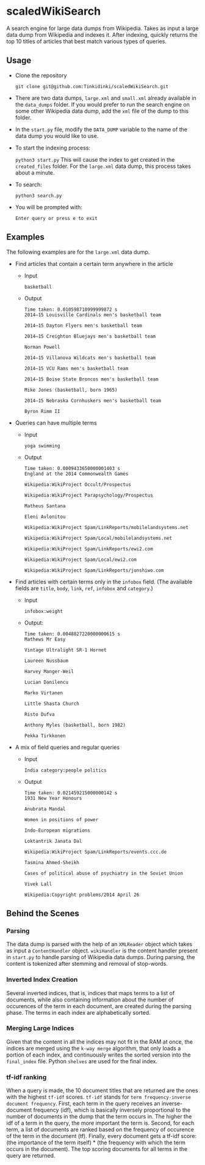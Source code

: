# scaledWikiSearch

A search engine for large data dumps from Wikipedia. Takes as input a large data dump from Wikipedia and indexes it. After indexing, quickly returns the top 10 titles of articles that best match various types of queries. 

## Usage

- Clone the repository

    ```git clone git@github.com:Tinkidinki/scaledWikiSearch.git```

- There are two data dumps, `large.xml` and `small.xml` already available in the `data_dumps` folder. If you would prefer to run the search engine on some other Wikipedia data dump, add the `xml` file of the dump to this folder. 

- In the `start.py` file, modify the `DATA_DUMP` variable to the name of the data dump you would like to use.

- To start the indexing process:

    ```python3 start.py```
    This will cause the index to get created in the `created_files` folder. For the `large.xml` data dump, this process takes about a minute.

- To search:

    ```python3 search.py```

- You will be prompted with:

    ```Enter query or press e to exit```


## Examples

The following examples are for the `large.xml` data dump.

- Find articles that contain a certain term anywhere in the article
    - Input
        ```
        basketball
        ```
    - Output

        ```
        Time taken: 0.010598710999999872 s
        2014–15 Louisville Cardinals men's basketball team
            
        2014–15 Dayton Flyers men's basketball team
            
        2014–15 Creighton Bluejays men's basketball team
            
        Norman Powell
            
        2014–15 Villanova Wildcats men's basketball team
            
        2014–15 VCU Rams men's basketball team
            
        2014–15 Boise State Broncos men's basketball team
            
        Mike Jones (basketball, born 1965)
            
        2014–15 Nebraska Cornhuskers men's basketball team
            
        Byron Rimm II
        ```

- Queries can have multiple terms 

    - Input
        ```
        yoga swimming
        ```

    - Output
        ```
        Time taken: 0.0009433650000001403 s
        England at the 2014 Commonwealth Games
            
        Wikipedia:WikiProject Occult/Prospectus
            
        Wikipedia:WikiProject Parapsychology/Prospectus
            
        Matheus Santana
            
        Eleni Avlonitou
            
        Wikipedia:WikiProject Spam/LinkReports/mobilelandsystems.net
            
        Wikipedia:WikiProject Spam/Local/mobilelandsystems.net
            
        Wikipedia:WikiProject Spam/LinkReports/ewi2.com
            
        Wikipedia:WikiProject Spam/Local/ewi2.com
            
        Wikipedia:WikiProject Spam/LinkReports/junshiwo.com
        ```

- Find articles with certain terms only in the `infobox` field. (The available fields are `title`, `body`, `link`, `ref`, `infobox` and `category`.) 
    - Input
        ```
        infobox:weight
        ```
    - Output:
        ```
        Time taken: 0.0048827220000000615 s
        Mathews Mr Easy
            
        Vintage Ultralight SR-1 Hornet
            
        Laureen Nussbaum
            
        Harvey Manger-Weil
            
        Lucian Danilencu
            
        Marko Virtanen
            
        Little Shasta Church
            
        Risto Dufva
            
        Anthony Myles (basketball, born 1982)
            
        Pekka Tirkkonen
        ```

- A mix of field queries and regular queries
    - Input
        ```
        India category:people politics
        ```
    - Output
        ```
        Time taken: 0.021459215000000142 s
        1931 New Year Honours
            
        Anubrata Mandal
            
        Women in positions of power
            
        Indo-European migrations
            
        Loktantrik Janata Dal
            
        Wikipedia:WikiProject Spam/LinkReports/events.ccc.de
            
        Tasmina Ahmed-Sheikh
            
        Cases of political abuse of psychiatry in the Soviet Union
            
        Vivek Lall
            
        Wikipedia:Copyright problems/2014 April 26
        ```

## Behind the Scenes

### Parsing
The data dump is parsed with the help of an `XMLReader` object which takes as input a `ContentHandler` object. `wikiHandler` is the content handler present in `start.py` to handle parsing of Wikipedia data dumps. During parsing, the content is tokenized after stemming and removal of stop-words. 

### Inverted Index Creation
Several inverted indices, that is, indices that maps terms to a list of documents, while also containing information about the number of occurences of the term in each document, are created during the parsing phase. The terms in each index are alphabetically sorted.

### Merging Large Indices
Given that the content in all the indices may not fit in the RAM at once, the indices are merged using the `k-way merge` algorithm, that only loads a portion of each index, and continuously writes the sorted version into the `final_index` file.  Python `shelves` are used for the final index.

### tf-idf ranking
When a query is made, the 10 document titles that are returned are the ones with the highest `tf-idf` scores. `tf-idf` stands for `term frequency-inverse document frequency`. First, each term in the query receives an inverse-document frequency (idf), which is basically inversely proportional to the number of documents in the dump that the term occurs in. The higher the idf of a term in the query, the more important the term is. Second, for each term, a list of documents are ranked based on the frequency of occurence of the term in the document (tf). Finally, every document gets a tf-idf score: (the importance of the term itself) * (the frequency with which the term occurs in the document). The top scoring documents for all terms in the query are returned. 



